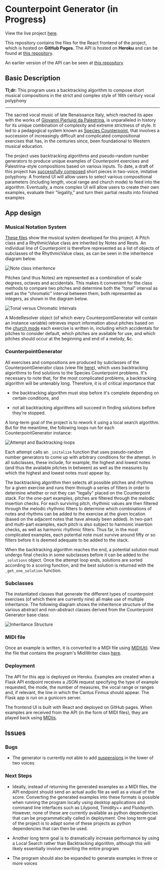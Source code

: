 # Counterpoint Generator (in Progress)

View the live project [here](https://zalmankelber.github.io/Counterpoint-frontend).

This repository contains the files for the React frontend of the project, which is hosted on **GitHub Pages.** The API is hosted on **Heroku** and can be found at [this repository](https://github.com/ZalmanKelber/Counterpoint-server).

An earlier version of the API can be seen at [this repository](https://github.com/ZalmanKelber/Counterpoint)

## Basic Description 

**Tl;dr:** This program uses a backtracking algorithm to compose short musical compositions in the strict and complex style of 16th century vocal polyphony

----

The sacred vocal music of late Renaissance Italy, which reached its apex with the works of [Giovanni Pierluigi da Palestrina](https://en.wikipedia.org/wiki/Giovanni_Pierluigi_da_Palestrina), is unparalleled in history for its unique combination of complexity and extreme strictness of style.  It led to a pedagogical system known as [Species Counterpoint](https://en.wikipedia.org/wiki/Counterpoint), that involves a succession of increasingly difficult and complicated compositional exercises that has, in the centuries since, been foundational to Western musical education.

The project uses backtracking algorithms and pseudo-random number generators to produce unique examples of Counterpoint exercises and Palestrina-style compositions based on various inputs.  To date, a draft of this project has [successfully composed](https://zalmankelber.github.io/Counterpoint/) short pieces in two-voice, imitative polyphony.  A frontend UI will allow users to select various compositional parameters (including length, vocal range and church mode) to feed into the algorithm.  Eventually, a more complex UI will allow users to create their own examples, evaluate their "legality," and turn their partial results into finished examples

## App design 

### Musical Notation System 

[These files](https://github.com/ZalmanKelber/Counterpoint-server/tree/main/notation_system) show the musical system developed for this project.  A Pitch class and a RhythmicValue class are inherited by Notes and Rests.  An individual line of Counterpoint is therefore represented as a list of objects of subclasses of the RhythmicValue class, as can be seen in the inheritence diagram below.

![Note class inheritence](readmeImages/NoteClassInheritence.png)

Pitches (and thus Notes) are represented as a combination of scale degrees, octaves and accidentals.  This makes it convenient for the class methods to compare two pitches and determine both the "tonal" interval as well as the "chromatic" interval between them, both represented as integers, as shown in the diagram below.

![Tonal versus Chromatic Intervals](readmeImages/Intervals.png)

A ModeResolver object (of which every CounterpointGenerator will contain an instance variable) retrieves import information about pitches based on the [church mode](https://en.wikipedia.org/wiki/Mode_(music)) each exercise is written in, including which accidentals for pitches to consider default, which pitches are available for use, and which pitches should occur at the beginning and end of a melody, &c.

### CounterpointGenerator 

All exercises and compositions are produced by subclasses of the CounterpointGenerator class (view file [here](https://github.com/ZalmanKelber/Counterpoint-server/blob/main/counterpoint_generator/base_class.py)), which uses backtracking algorithms to find solutions to the Species Counterpoint problems.  It's necessary to note that, for the most complicated problems, a backtracking algorithm will be untenably long.  Therefore, it is of critical importance that  

* the backtracking algorithm must stop before it's complete depending on certain conditions, and 

* not all backtracking algorithms will succeed in finding solutions before they're stopped.

A long-term goal of the project is to rework it using a local search algorithm.  But for the meantime, the following loops run for each CounterpointGenerator instance:

![Attempt and Backtracking loops](readmeImages/AttemptLoop.png)

Each attempt calls an `_initalize` function that uses pseudo-random number generators to come up with arbitrary conditions for the attempt.  In all subclasses, these include, for example, the highest and lowest notes (and thus the available pitches in between) as well as the measures by which the highest and lowest notes must appear by.  

The backtracking algorithm then selects all possible pitches and rhythms for a given exercise and runs them through a series of filters in order to determine whether or not they can "legally" placed on the Counterpoint stack.  For the one-part examples, pitches are filtered through the melodic insertion checks.  For each surviving pitch, rhythmic values are then filtered through the melodic rhythmic filters to determine which combinations of notes and rhythms can be added to the exercise at the given location (based on the adjacent notes that have already been added).  In two-part and multi-part examples, each pitch is also subject to harmonic insertion checks, as well as harmonic rhythmic filters.  Thus far, in the most complicated examples, each potential note must survive around fifty or so filters before it is deemed adequate to be added to the stack.

When the backtracking algorithm reaches the end, a potential solution must undergo final checks in some subclasses before it can be added to the `_solutions` object.  Once the attempt loop ends, solutions are sorted according to a scoring function, and the best solution is returned with the `_get_one_solution` function.

### Subclasses 

The instantiated classes that generate the different types of counterpoint exercises (of which there are currently nine) all make use of multiple inheritance.  The following diagram shows the inheritence structure of the various abstract and non-abstract classes derived from the Counterpoint Generator base class:

![Inheritance Structure](readmeImages/InheritanceChart.png)

### MIDI file 

Once an example is written, it is converted to a MIDI file using [MIDIUtil](https://pypi.org/project/MIDIUtil/).  View the file that contains the program's MidiWriter class [here](https://github.com/ZalmanKelber/Counterpoint-server/blob/main/midi/midi_writer.py).

### Deployment 

The API for this app is deployed on Heroku.  Examples are created when a Flask API endpoint receives a JSON request specifying the type of example requested, the mode, the number of measures, the vocal range or ranges and, if relevant, the line in which the Cantus Firmus should appear.  The Flask app is run on a gunicorn server.

The frontend UI is built with React and deployed on GitHub pages.  When examples are received from the API (in the form of MIDI files), they are played back using [MIDIjs](https://www.midijs.net/).

## Issues 

### Bugs 

* The generator is currently not able to add [suspensions](https://en.wikipedia.org/wiki/Nonchord_tone#Suspension) in the lower of two voices

### Next Steps 

* Ideally, instead of returning the generated examples as a MIDI files, the API endpoint should send an actual audio file as well as a visual of the score.  Converting the generated examples into these formats is possible when running the program locally using desktop applications and command line interfaces such as Lilypond, Timidity++ and Fluidsynth.  However, none of these are currently available as python dependencies that can be programmatically called in deployment.  One long term goal of the project is to adapt some of these projects as python dependencies that can then be used.

* Another long term goal is to dramatically increase performance by using a Local Search rather than Backtracking algorithm, although this will likely essentially involve rewriting the entire program

* The program should also be expanded to generate examples in three or more voices







